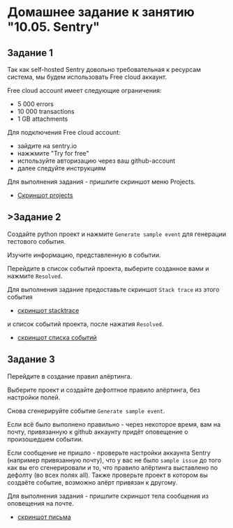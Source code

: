 <H1>Домашнее задание к занятию "10.05. Sentry"</h1>
<h2 dir="auto">Задание 1</h2>
<p dir="auto">Так как self-hosted Sentry довольно требовательная к ресурсам система, мы будем использовать Free cloud аккаунт.</p>
<p dir="auto">Free cloud account имеет следующие ограничения:</p>
<ul dir="auto">
<li>5 000 errors</li>
<li>10 000 transactions</li>
<li>1 GB attachments</li>
</ul>
<p dir="auto">Для подключения Free cloud account:</p>
<ul dir="auto">
<li>зайдите на sentry.io</li>
<li>нажжмите "Try for free"</li>
<li>используйте авторизацию через ваш github-account</li>
<li>далее следуйте инструкциям</li>
</ul>
<p dir="auto">Для выполнения задания - пришлите скриншот меню Projects.</p>

- <a href=https://github.com/vitsinv/learning_ansible/blob/master/10_5_Sentry/files/projects.JPG>Скриншот projects</a>

<h2 dir="auto">>Задание 2</h2>
<p dir="auto">Создайте python проект и нажмите <code>Generate sample event</code> для генерации тестового события.</p>
<p dir="auto">Изучите информацию, представленную в событии.</p>
<p dir="auto">Перейдите в список событий проекта, выберите созданное вами и нажмите <code>Resolved</code>.</p>
<p dir="auto">Для выполнения задание предоставьте скриншот <code>Stack trace</code> из этого события

- <a href=https://github.com/vitsinv/learning_ansible/blob/master/10_5_Sentry/files/stacktrace.JPG>скриншот stacktrace</a>

 и список событий проекта, после нажатия <code>Resolved</code>.</p>

- <a href=https://github.com/vitsinv/learning_ansible/blob/master/10_5_Sentry/files/issues.JPG>скриншот списка событий</a> 

<h2 dir="auto">Задание 3</h2>
<p dir="auto">Перейдите в создание правил алёртинга.</p>
<p dir="auto">Выберите проект и создайте дефолтное правило алёртинга, без настройки полей.</p>
<p dir="auto">Снова сгенерируйте событие <code>Generate sample event</code>.</p>
<p dir="auto">Если всё было выполнено правильно - через некоторое время, вам на почту, привязанную к github аккаунту придёт
оповещение о произошедшем событии.</p>
<p dir="auto">Если сообщение не пришло - проверьте настройки аккаунта Sentry (например привязанную почту), что у вас не было
<code>sample issue</code> до того как вы его сгенерировали и то, что правило алёртинга выставлено по дефолту (во всех полях all).
Также проверьте проект в котором вы создаёте событие, возможно алёрт привязан к другому.</p>
<p dir="auto">Для выполнения задания - пришлите скриншот тела сообщения из оповещения на почте.</p>

- <a href=https://github.com/vitsinv/learning_ansible/blob/master/10_5_Sentry/files/email.JPG>скриншот письма</a>
